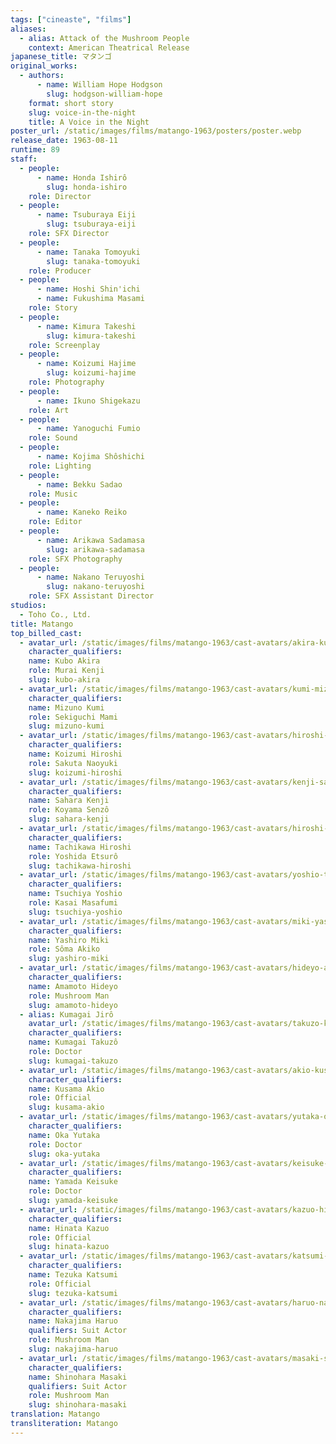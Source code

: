 ```yaml
---
tags: ["cineaste", "films"]
aliases:
  - alias: Attack of the Mushroom People
    context: American Theatrical Release
japanese_title: マタンゴ
original_works:
  - authors:
      - name: William Hope Hodgson
        slug: hodgson-william-hope
    format: short story
    slug: voice-in-the-night
    title: A Voice in the Night
poster_url: /static/images/films/matango-1963/posters/poster.webp
release_date: 1963-08-11
runtime: 89
staff:
  - people:
      - name: Honda Ishirô
        slug: honda-ishiro
    role: Director
  - people:
      - name: Tsuburaya Eiji
        slug: tsuburaya-eiji
    role: SFX Director
  - people:
      - name: Tanaka Tomoyuki
        slug: tanaka-tomoyuki
    role: Producer
  - people:
      - name: Hoshi Shin'ichi
      - name: Fukushima Masami
    role: Story
  - people:
      - name: Kimura Takeshi
        slug: kimura-takeshi
    role: Screenplay
  - people:
      - name: Koizumi Hajime
        slug: koizumi-hajime
    role: Photography
  - people:
      - name: Ikuno Shigekazu
    role: Art
  - people:
      - name: Yanoguchi Fumio
    role: Sound
  - people:
      - name: Kojima Shôshichi
    role: Lighting
  - people:
      - name: Bekku Sadao
    role: Music
  - people:
      - name: Kaneko Reiko
    role: Editor
  - people:
      - name: Arikawa Sadamasa
        slug: arikawa-sadamasa
    role: SFX Photography
  - people:
      - name: Nakano Teruyoshi
        slug: nakano-teruyoshi
    role: SFX Assistant Director
studios:
  - Toho Co., Ltd.
title: Matango
top_billed_cast:
  - avatar_url: /static/images/films/matango-1963/cast-avatars/akira-kubo-0.webp
    character_qualifiers:
    name: Kubo Akira
    role: Murai Kenji
    slug: kubo-akira
  - avatar_url: /static/images/films/matango-1963/cast-avatars/kumi-mizuno-0.webp
    character_qualifiers:
    name: Mizuno Kumi
    role: Sekiguchi Mami
    slug: mizuno-kumi
  - avatar_url: /static/images/films/matango-1963/cast-avatars/hiroshi-koizumi-0.webp
    character_qualifiers:
    name: Koizumi Hiroshi
    role: Sakuta Naoyuki
    slug: koizumi-hiroshi
  - avatar_url: /static/images/films/matango-1963/cast-avatars/kenji-sahara-0.webp
    character_qualifiers:
    name: Sahara Kenji
    role: Koyama Senzô
    slug: sahara-kenji
  - avatar_url: /static/images/films/matango-1963/cast-avatars/hiroshi-tachikawa-0.webp
    character_qualifiers:
    name: Tachikawa Hiroshi
    role: Yoshida Etsurô
    slug: tachikawa-hiroshi
  - avatar_url: /static/images/films/matango-1963/cast-avatars/yoshio-tsuchiya-0.webp
    character_qualifiers:
    name: Tsuchiya Yoshio
    role: Kasai Masafumi
    slug: tsuchiya-yoshio
  - avatar_url: /static/images/films/matango-1963/cast-avatars/miki-yashiro-0.webp
    character_qualifiers:
    name: Yashiro Miki
    role: Sôma Akiko
    slug: yashiro-miki
  - avatar_url: /static/images/films/matango-1963/cast-avatars/hideyo-amamoto-0.webp
    character_qualifiers:
    name: Amamoto Hideyo
    role: Mushroom Man
    slug: amamoto-hideyo
  - alias: Kumagai Jirô
    avatar_url: /static/images/films/matango-1963/cast-avatars/takuzo-kumagai-0.webp
    character_qualifiers:
    name: Kumagai Takuzô
    role: Doctor
    slug: kumagai-takuzo
  - avatar_url: /static/images/films/matango-1963/cast-avatars/akio-kusama-0.webp
    character_qualifiers:
    name: Kusama Akio
    role: Official
    slug: kusama-akio
  - avatar_url: /static/images/films/matango-1963/cast-avatars/yutaka-oka-0.webp
    character_qualifiers:
    name: Oka Yutaka
    role: Doctor
    slug: oka-yutaka
  - avatar_url: /static/images/films/matango-1963/cast-avatars/keisuke-yamada-0.webp
    character_qualifiers:
    name: Yamada Keisuke
    role: Doctor
    slug: yamada-keisuke
  - avatar_url: /static/images/films/matango-1963/cast-avatars/kazuo-hinata-0.webp
    character_qualifiers:
    name: Hinata Kazuo
    role: Official
    slug: hinata-kazuo
  - avatar_url: /static/images/films/matango-1963/cast-avatars/katsumi-tezuka-0.webp
    character_qualifiers:
    name: Tezuka Katsumi
    role: Official
    slug: tezuka-katsumi
  - avatar_url: /static/images/films/matango-1963/cast-avatars/haruo-nakajima-0.webp
    character_qualifiers:
    name: Nakajima Haruo
    qualifiers: Suit Actor
    role: Mushroom Man
    slug: nakajima-haruo
  - avatar_url: /static/images/films/matango-1963/cast-avatars/masaki-shinohara-0.webp
    character_qualifiers:
    name: Shinohara Masaki
    qualifiers: Suit Actor
    role: Mushroom Man
    slug: shinohara-masaki
translation: Matango
transliteration: Matango
---
```

